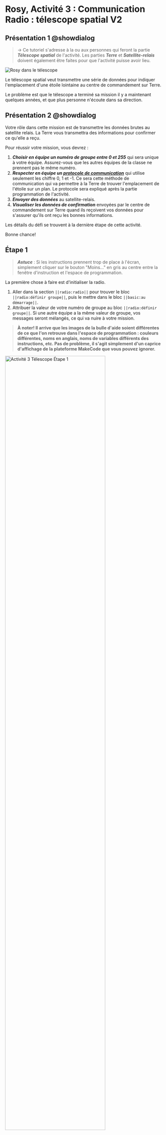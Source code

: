 # Rosy, Activité 3 : Communication Radio : télescope spatial V2

## Présentation 1 @showdialog

> -> Ce tutoriel s'adresse à la ou aux personnes qui feront la partie ***Télescope spatial*** de l'activité. Les parties ***Terre*** et ***Satellite-relais*** doivent également être faites pour que l'activité puisse avoir lieu.

![Rosy dans le télescope](https://raw.githubusercontent.com/GenieLabMtl/Rosy_microbit/master/static/images/Activity_03/Rosy_Satellite.png)

Le télescope spatial veut transmettre une série de données pour indiquer l'emplacement d'une étoile lointaine au centre de commandement sur Terre.

Le problème est que le télescope a terminé sa mission il y a maintenant quelques années, et que plus personne n'écoute dans sa direction.


## Présentation 2 @showdialog

Votre rôle dans cette mission est de transmettre les données brutes au satellite relais. La Terre vous transmettra des informations pour confirmer ce qu'elle a reçu.

Pour réussir votre mission, vous devrez :

1. ***Choisir en équipe un numéro de groupe entre 0 et 255*** qui sera unique à votre équipe. Assurez-vous que les autres équipes de la classe ne prennent pas le même numéro.
2. ***Respecter en équipe un [protocole de communication](https://fr.wikipedia.org/wiki/Protocole_de_communication)*** qui utilise seulement les chiffre 0, 1 et -1. Ce sera cette méthode de communication qui va permettre à la Terre de trouver l'emplacement de l'étoile sur un plan. Le protocole sera expliqué après la partie programmation de l'activité.
3. ***Envoyer des données*** au satellite-relais.
4. ***Visualiser les données de confirmation*** envoyées par le centre de commandement sur Terre quand ils reçoivent vos données pour s'assurer qu'ils ont reçu les bonnes informations.

Les détails du défi se trouvent à la dernière étape de cette activité.

Bonne chance!


## Étape 1

> ***Astuce*** : Si les instructions prennent trop de place à l'écran, simplement cliquer sur le bouton "Moins..." en gris au centre entre la fenêtre d'instruction et l'espace de programmation.

La première chose à faire est d'initialiser la radio.

1. Aller dans la section ``||radio:radio||`` pour trouver le bloc ``||radio:définir groupe||``, puis le mettre dans le bloc ``||basic:au démarrage||``.
2. Attribuer la valeur de votre numéro de groupe au bloc ``||radio:définir groupe||``. Si une autre équipe a la même valeur de groupe, vos messages seront mélangés, ce qui va nuire à votre mission.

>**À noter! Il arrive que les images de la bulle d'aide soient différentes de ce que l'on retrouve dans l'espace de programmation : couleurs différentes, noms en anglais, noms de variables différents des instructions, etc. Pas de problème, il s'agit simplement d'un caprice d'affichage de la plateforme MakeCode que vous pouvez ignorer.**

<img alt="Activité 3 Télescope Étape 1" src="https://raw.githubusercontent.com/GenieLabMtl/Rosy_microbit/master/static/images/Activity_03/Rosy_Act3_Telescope_01.gif" width="80%">

```blocks
radio.setGroup(0)
```

## Étape 2

Lorsqu'une donnée est reçue du centre de contrôle sur la Terre, nous voulons la voir affichée. 

1. Toujours dans la section ``||radio:radio||``, **trouver** le bloc ``||radio:quand une donnée est reçue par radio receivedString||`` et **l'ajouter** dans la page de programmation.
2. Ensuite, aller dans ``||logic:logique||`` pour **trouver** le bloc ``||logic:si <vrai> alors||`` et **l'ajouter** dans le bloc radio qu'on vient de prendre.
3. **Cliquer** sur le ``||logic:+||`` pour ajouter 4 autres sections ``||logic:sinon||`` dans ce bloc.

<img alt="Activité 3 Télescope Étape 2" src="https://raw.githubusercontent.com/GenieLabMtl/Rosy_microbit/master/static/images/Activity_03/Rosy_Act3_Telescope_02.gif" width="80%">

```blocks
radio.onReceivedString(function (receivedString) {
    if (True) {
    
    } else if (True) {
        
    } else if (True) {
        
    } else if (True) {
        
    } else {
        
    }
})
```

## Étape 3

Les données qui seront reçues peuvent être "n" pour Nord, "e" pour Est, "s" pour Sud, "o" pour Ouest, et "v" pour Valider. Lorsque nous recevrons ces lettres – qui sont appelées [chaînes de caractères](https://fr.wikipedia.org/wiki/Cha%C3%AEne_de_caract%C3%A8res) en programmation –, nous voudrons afficher sur le micro:bit une image qui lui correspond. Commençons par "n".

1. Aller dans la section ``||logic:logique||``, y **trouver** ``||logic:" " = " "||``, et **l'ajouter** à la place du premier ``||logic:<vrai>||``.
2. Dans le cercle de gauche, **glisser** la variable ``||variables:receivedString||`` qui se trouve dans ``||radio:quand une donnée est reçue par radio||``.
3. Dans le cercle de droite, **inscrire** "n".
4. Dans la section ``||basic:base||``, **trouver** le bloc ``||basic:montrer la flèche||`` et **l'ajouter** dans ce bloc.
5. **Choisir** "Nord" dans ce bloc.

<img alt="Activité 3 Télescope Étape 3" src="https://raw.githubusercontent.com/GenieLabMtl/Rosy_microbit/master/static/images/Activity_03/Rosy_Act3_Telescope_03.gif" width="80%">

```blocks
radio.onReceivedString(function (receivedString) {
    if (receivedString == "n") {
        basic.showArrow(ArrowNames.North)
    } else if (True) {

    } else if (True) {
 
    } else if (True) {
       
    } else {
        
    }
})
```

## Étape 4

**Refaire** la même chose pour les autres lettres "e" Est, "s" Sud, et "o" Ouest.

<img alt="Activité 3 Télescope Étape 4" src="https://raw.githubusercontent.com/GenieLabMtl/Rosy_microbit/master/static/images/Activity_03/Rosy_Act3_Telescope_04.gif" width="80%">

```blocks
radio.onReceivedString(function (receivedString) {
    if (receivedString == "n") {
        basic.showArrow(ArrowNames.North)
    } else if (receivedString == "e") {
        basic.showArrow(ArrowNames.East)
    } else if (receivedString == "s") {
        basic.showArrow(ArrowNames.South)
    } else if (receivedString == "o") {
        basic.showArrow(ArrowNames.West)
    } else {
        
    }
})
```


## Étape 5

Si ce que nous recevons n'est pas une de ces quatre lettres, faisons afficher un symbole de validation.

1. Dans la section ``||basic:base||``, **trouver** le bloc ``||basic:montrer l'icône||`` et **l'ajouter** dans la section ``||logic:sinon||`` du bloc.
2. **Choisir** l'image qui montre un crochet de validation.

<img alt="Activité 3 Télescope Étape 5" src="https://raw.githubusercontent.com/GenieLabMtl/Rosy_microbit/master/static/images/Activity_03/Rosy_Act3_Telescope_05.gif" width="80%">

```blocks
radio.onReceivedString(function (receivedString) {
    if (receivedString == "n") {
        basic.showArrow(ArrowNames.North)
    } else if (receivedString == "e") {
        basic.showArrow(ArrowNames.East)
    } else if (receivedString == "s") {
        basic.showArrow(ArrowNames.South)
    } else if (receivedString == "o") {
        basic.showArrow(ArrowNames.West)
    } else {
        basic.showIcon(IconNames.Yes)
    }
})
```

## Étape 6

Finalement, nous voulons nettoyer l'écran une fois l'information reçue.

1. **Trouver** le bloc ``||basic:pause (ms)||`` et **l'ajouter** après et en dehors du multibloc ``||logic:si <> alors||``, puis **y inscrire** le nombre **200**.
2. **Trouver** le bloc ``||basic:effacer l'écran||`` et **l'ajouter** à la suite.

<img alt="Activité 3 Télescope Étape 6" src="https://raw.githubusercontent.com/GenieLabMtl/Rosy_microbit/master/static/images/Activity_03/Rosy_Act3_Telescope_06.gif" width="80%">

```blocks
radio.onReceivedString(function (receivedString) {
    if (receivedString == "n") {
        basic.showArrow(ArrowNames.North)
    } else if (receivedString == "e") {
        basic.showArrow(ArrowNames.East)
    } else if (receivedString == "s") {
        basic.showArrow(ArrowNames.South)
    } else if (receivedString == "o") {
        basic.showArrow(ArrowNames.West)
    } else {
        basic.showIcon(IconNames.Yes)
    }
    basic.pause(200)
    basic.clearScreen()
})
```

## Étape 7

Il faut maintenant pouvoir transmettre des données qui seront retransmises par le satellite-relais. Puisque nous pouvons envoyer trois types de caractères (0,1 et -1), il faudra faire trois groupes de blocs similaires. Voici comment faire le premier :

1. Dans ``||input:entrée||``, **prendre** le bloc ``||input:lorsque le bouton A est pressé||``.
2. **Y insérer** le bloc ``||radio:envoyer la valeur "" = 0 par radio||``.
3. **Inscrire** "**relais**" à gauche du "=", et laisser le chiffre à 0.

<img alt="Activité 3 Télescope Étape 7" src="https://raw.githubusercontent.com/GenieLabMtl/Rosy_microbit/master/static/images/Activity_03/Rosy_Act3_Telescope_07.gif" width="80%">

```blocks
input.onButtonPressed(Button.A, function () {
    radio.sendValue("relais", 0)
})
```

## Étape 8

Quand nous envoyons une donnée, elle s'affiche à l'écran, puis l'écran est nettoyé. Commençons par "0".

Dans la section ``||basic:base||`` :
1. **Trouver** le bloc ``||basic:montrer nombre 0||`` et **l'ajouter** sous ``||radio:envoyer la valeur||``.
2. **Trouver** le bloc ``||basic:pause (ms)||`` et **l'ajouter** à la suite, puis **y inscrire** le nombre **100**.
3. **Trouver** le bloc ``||basic:effacer l'écran||`` et **l'ajouter** à la suite.

<img alt="Activité 3 Télescope Étape 8" src="https://raw.githubusercontent.com/GenieLabMtl/Rosy_microbit/master/static/images/Activity_03/Rosy_Act3_Telescope_08.gif" width="80%">

```blocks
input.onButtonPressed(Button.A, function () {
    radio.sendValue("relais", 0)
    basic.showNumber(0)
    basic.pause(100)
    basic.clearScreen()
})
```

## Étape 9

Refaire la même chose qu'à l'étape précédente, mais cette fois pour le "1". La fonction *Dupliquer* va nous aider.

1. Sur le bloc ``||input:lorsque le bouton A est pressé||`` que nous avons créé à l'étape précédente, faire clic droit, puis **Dupliquer**.
2. **Changer** le ``||input:bouton A||`` pour le ``||input:bouton B||``.
3. **Changer** le 0 pour 1 aux deux endroits où il apparait.

<!-- 1. Dans ``||input:entrée||``, prendre le bloc ``||input:lorsque le bouton A est pressé||`` et changer le "A" pour "B".
2. Y insérer le bloc ``||radio:envoyer la valeur "" = 0 par radio||``.
3. Inscrire "relais" à gauche du "=", et changer le chiffre à 1.
4. Trouver le bloc ``||basic:montrer nombre 0||`` et le mettre sous ``||radio:envoyer la valeur||``, puis attribuer le nombre 1.
5. Trouver le bloc ``||basic:pause (ms)||`` et le mettre à la suite, puis y inscrire le nombre 100.
6. Trouver le bloc ``||basic:effacer l'écran||`` et le mettre à la suite. -->

<img alt="Activité 3 Télescope Étape 9" src="https://raw.githubusercontent.com/GenieLabMtl/Rosy_microbit/master/static/images/Activity_03/Rosy_Act3_Telescope_09.gif" width="80%">

```blocks
input.onButtonPressed(Button.B, function () {
    radio.sendValue("relais", 1)
    basic.showNumber(1)
    basic.pause(100)
    basic.clearScreen()
})
```

## Étape 10

Refaire encore la même chose, mais cette fois pour le "-1".

1. Sur le bloc ``||input:lorsque le bouton A est pressé||``, faire clic droit, puis **Dupliquer**.
2. **Changer** le ``||input:bouton A||`` pour le ``||input:bouton A+B||``.
3. **Changer** le 0 pour -1 aux deux endroits où il apparait.

<img alt="Activité 3 Télescope Étape 10" src="https://raw.githubusercontent.com/GenieLabMtl/Rosy_microbit/master/static/images/Activity_03/Rosy_Act3_Telescope_10.gif" width="80%">

```blocks
input.onButtonPressed(Button.AB, function () {
    radio.sendValue("relais", -1)
    basic.showNumber(-1)
    basic.pause(100)
    basic.clearScreen()
})
```

## Étape 11 @showhint

Voilà, le code est maintenant prêt! Le voici au complet. N'oubliez pas de faire dérouler l'image d'aide vers le bas pour le voir au complet.


```blocks
input.onButtonPressed(Button.A, function () {
    radio.sendValue("relais", 0)
    basic.showNumber(0)
    basic.pause(100)
    basic.clearScreen()
})
input.onButtonPressed(Button.AB, function () {
    radio.sendValue("relais", -1)
    basic.showNumber(-1)
    basic.pause(100)
    basic.clearScreen()
})
radio.onReceivedString(function (receivedString) {
    if (receivedString == "n") {
        basic.showArrow(ArrowNames.North)
    } else if (receivedString == "e") {
        basic.showArrow(ArrowNames.East)
    } else if (receivedString == "s") {
        basic.showArrow(ArrowNames.South)
    } else if (receivedString == "o") {
        basic.showArrow(ArrowNames.West)
    } else {
        basic.showIcon(IconNames.Yes)
    }
    basic.pause(200)
    basic.clearScreen()
})
input.onButtonPressed(Button.B, function () {
    radio.sendValue("relais", 1)
    basic.showNumber(1)
    basic.pause(100)
    basic.clearScreen()
})
radio.setGroup(0)
``` 

## Étape 12

Il ne reste qu'à téléverser le code sur le micro:bit, et vous êtes prêt·e.

Si vous avez besoin de vous rafraîchir la mémoire au sujet du téléversement du code, [voyez ici la vidéo aide-mémoire](https://youtu.be/H8utNPE3sJo) par GénieLab, et [voici la procédure détaillée](https://makecode.microbit.org/device/usb) dans la documentation de MakeCode (en anglais seulement).


## Étape 13 @showdialog

Lorsque vous et vos coéquipiers et coéquipières serez prêtes, vous pourrez commencer la mission comme telle, qui se trouve à la prochaine étape.
En attendant, vous pouvez :

1. Vous pratiquer pour maitriser les boutons.
2. Pouvez-vous trouver une façon d'améliorer l'affichage à l'écran du micro:bit?

Lorsque tout le monde est prêt, aller à la prochaine étape.

## Étape 14 @showdialog

Votre défi : guider l'équipe sur Terre pour qu'elle trouve la bonne étoile d'où provient le message, à l'aide de la carte suivante.

Voici le protocole de communication :

A) -1 veut dire une case vers la gauche
B) 1 veut dire une case vers la droite
C) Quand 0 est envoyé, ça veut dire que le déplacement horizontal est terminé, et qu'on commence le déplacement vertical
D) -1 veut alors dire une case vers le bas
E) 1 veut alors dire une case vers le haut
F) Pour vous assurer que les informations sont bien reçues, la Terre envoie un message de confirmation à chaque fois qu'elle reçoit un message : N pour vers le haut, S pour vers le bas, O pour vers la gauche, et E pour vers la droite.


1. La personne qui joue le rôle du télescope spatial (vous) choisit secrètement une étoile sur la carte.
2. En utilisant le l'étoile Polaire (centre de l'image) comme point de départ, donner des instructions pour que la Terre puisse correctement identifier cette étoile secrète.

Bonne chance!

![Charte des étoiles](https://raw.githubusercontent.com/GenieLabMtl/Rosy_microbit/master/static/images/Activity_03/ciel_etoiles_v3.jpg)
